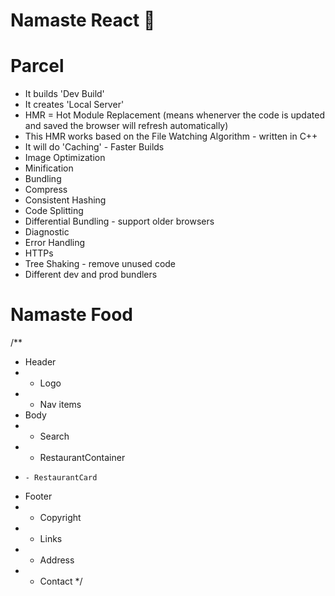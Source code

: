 # Namaste React 🚀


# Parcel
- It builds 'Dev Build'
- It creates 'Local Server'
- HMR = Hot Module Replacement (means whenerver the code is updated and saved the browser will refresh automatically)
- This HMR works based on the File Watching Algorithm - written in C++
- It will do 'Caching' - Faster Builds
- Image Optimization
- Minification
- Bundling
- Compress
- Consistent Hashing
- Code Splitting
- Differential Bundling - support older browsers
- Diagnostic
- Error Handling
- HTTPs
- Tree Shaking - remove unused code
- Different dev and prod bundlers


# Namaste Food
/**
 * Header
 *  - Logo
 *  - Nav items
 * Body
 *  - Search
 *  - RestaurantContainer
 *     - RestaurantCard
 * Footer
 *  - Copyright
 *  - Links
 *  - Address
 *  - Contact
 */